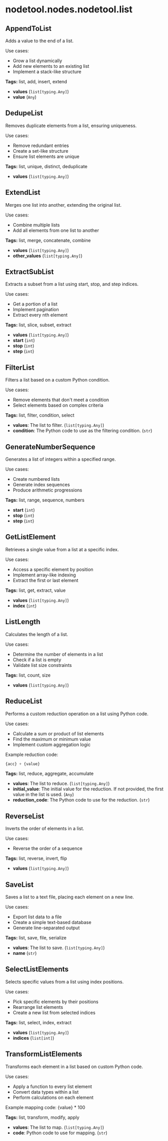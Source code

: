 # nodetool.nodes.nodetool.list

## AppendToList

Adds a value to the end of a list.

Use cases:
- Grow a list dynamically
- Add new elements to an existing list
- Implement a stack-like structure

**Tags:** list, add, insert, extend

- **values** (`list[typing.Any]`)
- **value** (`Any`)

## DedupeList

Removes duplicate elements from a list, ensuring uniqueness.

Use cases:
- Remove redundant entries
- Create a set-like structure
- Ensure list elements are unique

**Tags:** list, unique, distinct, deduplicate

- **values** (`list[typing.Any]`)

## ExtendList

Merges one list into another, extending the original list.

Use cases:
- Combine multiple lists
- Add all elements from one list to another

**Tags:** list, merge, concatenate, combine

- **values** (`list[typing.Any]`)
- **other_values** (`list[typing.Any]`)

## ExtractSubList

Extracts a subset from a list using start, stop, and step indices.

Use cases:
- Get a portion of a list
- Implement pagination
- Extract every nth element

**Tags:** list, slice, subset, extract

- **values** (`list[typing.Any]`)
- **start** (`int`)
- **stop** (`int`)
- **step** (`int`)

## FilterList

Filters a list based on a custom Python condition.

Use cases:
- Remove elements that don't meet a condition
- Select elements based on complex criteria

**Tags:** list, filter, condition, select

- **values**: The list to filter. (`list[typing.Any]`)
- **condition**: The Python code to use as the filtering condition. (`str`)

## GenerateNumberSequence

Generates a list of integers within a specified range.

Use cases:
- Create numbered lists
- Generate index sequences
- Produce arithmetic progressions

**Tags:** list, range, sequence, numbers

- **start** (`int`)
- **stop** (`int`)
- **step** (`int`)

## GetListElement

Retrieves a single value from a list at a specific index.

Use cases:
- Access a specific element by position
- Implement array-like indexing
- Extract the first or last element

**Tags:** list, get, extract, value

- **values** (`list[typing.Any]`)
- **index** (`int`)

## ListLength

Calculates the length of a list.

Use cases:
- Determine the number of elements in a list
- Check if a list is empty
- Validate list size constraints

**Tags:** list, count, size

- **values** (`list[typing.Any]`)

## ReduceList

Performs a custom reduction operation on a list using Python code.

Use cases:
- Calculate a sum or product of list elements
- Find the maximum or minimum value
- Implement custom aggregation logic

Example reduction code:
```python
{acc} + {value}
```

**Tags:** list, reduce, aggregate, accumulate

- **values**: The list to reduce. (`list[typing.Any]`)
- **initial_value**: The initial value for the reduction. If not provided, the first value in the list is used. (`Any`)
- **reduction_code**: The Python code to use for the reduction. (`str`)

## ReverseList

Inverts the order of elements in a list.

Use cases:
- Reverse the order of a sequence

**Tags:** list, reverse, invert, flip

- **values** (`list[typing.Any]`)

## SaveList

Saves a list to a text file, placing each element on a new line.

Use cases:
- Export list data to a file
- Create a simple text-based database
- Generate line-separated output

**Tags:** list, save, file, serialize

- **values**: The list to save. (`list[typing.Any]`)
- **name** (`str`)

## SelectListElements

Selects specific values from a list using index positions.

Use cases:
- Pick specific elements by their positions
- Rearrange list elements
- Create a new list from selected indices

**Tags:** list, select, index, extract

- **values** (`list[typing.Any]`)
- **indices** (`list[int]`)

## TransformListElements

Transforms each element in a list based on custom Python code.

Use cases:
- Apply a function to every list element
- Convert data types within a list
- Perform calculations on each element

Example mapping code:
{value} * 100

**Tags:** list, transform, modify, apply

- **values**: The list to map. (`list[typing.Any]`)
- **code**: Python code to use for mapping. (`str`)


